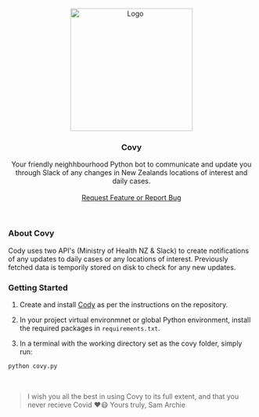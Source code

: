 <br />
<p align="center">
  <img src="https://covid19.govt.nz/assets/Uploads/COVID19_logo_english.jpg" alt="Logo" width="250">
  </a>

  <h3 align="center">Covy</h3>

  <p align="center">
    Your friendly neighhbourhood Python bot to communicate and update you through Slack of any changes in New Zealands locations of interest and daily cases.
    <br />
    <br />
    <a href="https://github.com/samarchie/covy/issues">Request Feature or Report Bug</a>
  </p>
</p>
<br />

### About Covy

Cody uses two API's (Ministry of Health NZ & Slack) to create notifications of any updates to daily cases or any locations of interest. Previously fetched data is temporily stored on disk to check for any new updates. 

### Getting Started

1. Create and install [Cody](https://github.com/samarchie/cody) as per the instructions on the repository.

2. In your project virtual environmnet or global Python environment, install the required packages in ```requirements.txt```.

3. In a terminal with the working directory set as the covy folder, simply run:
```sh
python covy.py
```

<br>

> I wish you all the best in using Covy to its full extent, and that you never recieve Covid :heart::mask:
> Yours truly, Sam Archie
